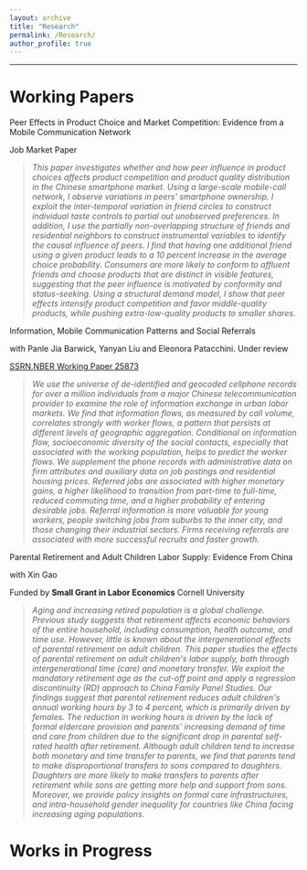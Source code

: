 ```yaml
---
layout: archive
title: "Research"
permalink: /Research/
author_profile: true
---
```

-----------

Working Papers
=================

Peer Effects in Product Choice and Market Competition: Evidence from a Mobile Communication Network 

Job Market Paper

  <blockquote>
<em>This paper investigates whether and how peer influence in product choices affects product competition and product quality distribution in the Chinese smartphone market. Using a large-scale mobile-call network, I observe variations in peers' smartphone ownership. I exploit the inter-temporal variation in friend circles to construct individual taste controls to partial out unobserved preferences. In addition, I use the partially non-overlapping structure of friends and residential neighbors to construct instrumental variables to identify the causal influence of peers. I find that having one additional friend using a given product leads to a 10 percent increase in the average choice probability. Consumers are more likely to conform to affluent friends and choose products that are distinct in visible features, suggesting that the peer influence is motivated by conformity and status-seeking.  Using a structural demand model, I show that peer effects intensify product competition and favor middle-quality products, while pushing extra-low-quality products to smaller shares.</em>
  </blockquote>


Information, Mobile Communication Patterns and Social Referrals

with Panle Jia Barwick, Yanyan Liu and Eleonora Patacchini. Under review

[SSRN](https://ssrn.com/abstract=3395633),[NBER Working Paper 25873](https://www.nber.org/papers/w25873)

  <blockquote>
<em>We use the universe of de-identified and geocoded cellphone records for over a million individuals from a major Chinese telecommunication provider to examine the role of information exchange in urban labor markets. We find that information flows, as measured by call volume, correlates strongly with worker flows, a pattern that persists at different levels of geographic aggregation. Conditional on information flow, socioeconomic diversity of the social contacts, especially that associated with the working population, helps to predict the worker flows. We supplement the phone records with administrative data on firm attributes and auxiliary data on job postings and residential housing prices. Referred jobs are associated with higher monetary gains, a higher likelihood to transition from part-time to full-time, reduced commuting time, and a higher probability of entering desirable jobs.
Referral information is more valuable for young workers, people switching jobs from suburbs to the inner city, and those changing their industrial sectors. Firms receiving referrals are associated with more successful recruits and faster growth.</em>
  </blockquote>


Parental Retirement and Adult Children Labor Supply: Evidence From China

with Xin Gao

Funded by <strong>Small Grant in Labor Economics</strong> Cornell University

  <blockquote>
<em>Aging and increasing retired population is a global challenge. Previous study suggests that retirement affects economic behaviors of the entire household, including consumption, health outcome, and time use. However, little is known about the intergenerational effects of parental retirement on adult children. This paper studies the effects of parental retirement on adult children's labor supply, both through intergenerational time (care) and monetary transfer. We exploit the mandatory retirement age as the cut-off point and apply a regression discontinuity (RD) approach to China Family Panel Studies. Our findings suggest that parental retirement reduces adult children's annual working hours by 3 to 4 percent, which is primarily driven by females. The reduction in working hours is driven by the lack of formal eldercare provision and parents' increasing demand of time and care from children due to the significant drop in parental self-rated health after retirement. Although adult children tend to increase both monetary and time transfer to parents, we find that parents tend to make disproportional transfers to sons compared to daughters. Daughters are more likely to make transfers to parents after retirement while sons are getting more help and support from sons. Moreover, we provide policy insights on formal care infrastructures, and intra-household gender inequality for countries like China facing increasing aging populations.</em>
  </blockquote>

Works in Progress
=================



